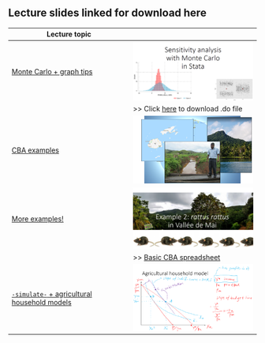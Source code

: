 ## Lecture slides linked for download here

| Lecture topic | |
| --- | --- |
|[Monte Carlo + graph tips](https://canvas.wisc.edu/files/10146269/download?download_frd=1)| <img src="img/mc_slides.png" width="300" alt="MC Slides">|
| | >> Click [here](stata/mc_lecture.do) to download .do file |
|[CBA examples](https://canvas.wisc.edu/files/10146270/download?download_frd=1)| <img src="img/examples.png" width="300" alt="MC Slides">|
|[More examples!](https://canvas.wisc.edu/files/10217293/download?download_frd=1)| <img src="img/rattus.png" width="300" alt="MC Slides">|
| | >> [Basic CBA spreadsheet](https://canvas.wisc.edu/files/10217307/download?download_frd=1)|
|[``-simulate-`` + agricultural household models](https://canvas.wisc.edu/files/10230897/download?download_frd=1)| <img src="assets/slides-8c976686.png" width="300" alt="ag hh models">|
